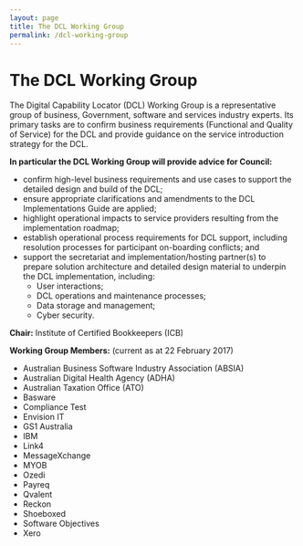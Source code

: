 ```yaml
---
layout: page
title: The DCL Working Group
permalink: /dcl-working-group
---
```


# The DCL Working Group
The Digital Capability Locator (DCL) Working Group is a representative group of business, Government, software and services industry experts. Its primary tasks are to confirm business requirements (Functional and Quality of Service) for the DCL and provide guidance on the service introduction strategy for the DCL.

**In particular the DCL Working Group will provide advice for Council:**
- confirm high-level business requirements and use cases to support the detailed design and build of the DCL;
- ensure appropriate clarifications and amendments to the DCL Implementations Guide are applied; 
- highlight operational impacts to service providers resulting from the implementation roadmap;
- establish operational process requirements for DCL support, including resolution processes for participant on-boarding conflicts; and
- support the secretariat and implementation/hosting partner(s) to prepare solution architecture and detailed design material to underpin the DCL implementation, including:
  - User interactions;
  - DCL operations and maintenance processes;
  - Data storage and management;
  - Cyber security.

**Chair:** Institute of Certified Bookkeepers (ICB)

**Working Group Members:** (current as at 22 February 2017)
- Australian Business Software Industry Association (ABSIA)
- Australian Digital Health Agency (ADHA)
- Australian Taxation Office (ATO)
- Basware
- Compliance Test
- Envision IT
- GS1 Australia
- IBM
- Link4
- MessageXchange
- MYOB
- Ozedi
- Payreq
- Qvalent
- Reckon
- Shoeboxed
- Software Objectives
- Xero
